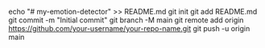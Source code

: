 
echo "# my-emotion-detector" >> README.md
git init
git add README.md
git commit -m "Initial commit"
git branch -M main
git remote add origin https://github.com/your-username/your-repo-name.git
git push -u origin main



